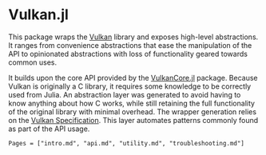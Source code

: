 # Vulkan.jl

This package wraps the [Vulkan](https://www.khronos.org/vulkan/) library and exposes high-level abstractions. It ranges from convenience abstractions that ease the manipulation of the API to opinionated abstractions with loss of functionality geared towards common uses.

It builds upon the core API provided by the [VulkanCore.jl](https://github.com/JuliaGPU/VulkanCore.jl/) package. Because Vulkan is originally a C library, it requires some knowledge to be correctly used from Julia. An abstraction layer was generated to avoid having to know anything about how C works, while still retaining the full functionality of the original library with minimal overhead. The wrapper generation relies on the [Vulkan Specification](https://www.khronos.org/registry/vulkan/). This layer automates patterns commonly found as part of the API usage.

```@contents
Pages = ["intro.md", "api.md", "utility.md", "troubleshooting.md"]
```
